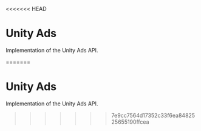 <<<<<<< HEAD
# Unity Ads

Implementation of the Unity Ads API.

=======
# Unity Ads

Implementation of the Unity Ads API.

>>>>>>> 7e9cc7564d17352c33f6ea8482525655190ffcea
